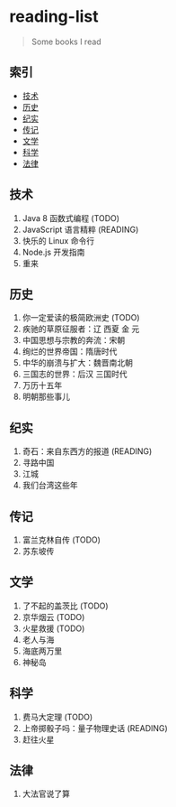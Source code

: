 # reading-list

> Some books I read

## 索引

- [技术](#技术)
- [历史](#历史)
- [纪实](#纪实)
- [传记](#传记)
- [文学](#文学)
- [科学](#科学)
- [法律](#法律)

## 技术

1. Java 8 函数式编程 (TODO)
1. JavaScript 语言精粹 (READING)
1. 快乐的 Linux 命令行
1. Node.js 开发指南
1. 重来

## 历史

1. 你一定爱读的极简欧洲史 (TODO)
1. 疾驰的草原征服者：辽 西夏 金 元
1. 中国思想与宗教的奔流：宋朝
1. 绚烂的世界帝国：隋唐时代
1. 中华的崩溃与扩大：魏晋南北朝
1. 三国志的世界：后汉 三国时代
1. 万历十五年
1. 明朝那些事儿

## 纪实

1. 奇石：来自东西方的报道 (READING)
1. 寻路中国
1. 江城
1. 我们台湾这些年

## 传记

1. 富兰克林自传 (TODO)
1. 苏东坡传

## 文学

1. 了不起的盖茨比 (TODO)
1. 京华烟云 (TODO)
1. 火星救援 (TODO)
1. 老人与海
1. 海底两万里
1. 神秘岛

## 科学

1. 费马大定理 (TODO)
1. 上帝掷骰子吗：量子物理史话 (READING)
1. 赶往火星

## 法律

1. 大法官说了算
